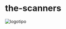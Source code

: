 # the-scanners
![logotipo](https://github.com/GuiMeiring/the-scanners/assets/101908636/f6540118-e83d-4a2a-b04f-de6f48c46876)
